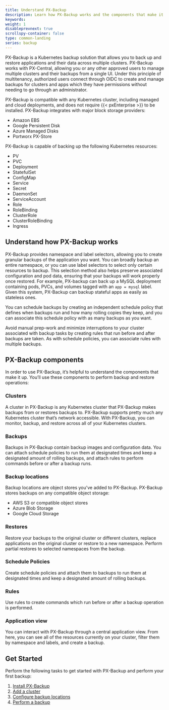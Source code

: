 ```yaml
---
title: Understand PX-Backup
description: Learn how PX-Backup works and the components that make it up.
keywords:
weight: 1
disableprevnext: true
scrollspy-container: false
type: common-landing
series: backup
---
```


PX-Backup is a Kubernetes backup solution that allows you to back up and restore applications and their data across multiple clusters. PX-Backup works with PX-Central, allowing you or any other approved users to manage multiple clusters and their backups from a single UI. Under this principle of multitenancy, authorized users connect through OIDC to create and manage backups for clusters and apps which they have permissions without needing to go through an administrator.

PX-Backup is compatible with any Kubernetes cluster, including managed and cloud deployments, and does not require {{< pxEnterprise >}} to be installed.
PX-Backup integrates with major block storage providers:

* Amazon EBS
* Google Persistent Disk
* Azure Managed Disks
* Portworx PX-Store

PX-Backup is capable of backing up the following Kubernetes resources:

* PV
* PVC
* Deployment
* StatefulSet
* ConfigMap
* Service
* Secret
* DaemonSet
* ServiceAccount
* Role
* RoleBinding
* ClusterRole
* ClusterRoleBinding
* Ingress


## Understand how PX-Backup works

PX-Backup provides namespace and label selectors, allowing you to create granular backups of the application you want. You can broadly backup an entire namespace, or you can use label selectors to select only certain resources to backup. This selection method also helps preserve associated configuration and pod data, ensuring that your backups will work properly once restored. For example, PX-backup can back up a MySQL deployment containing pods, PVCs, and volumes tagged with an `app = mysql` label. Given this system, PX-Backup can backup stateful apps as easily as stateless ones.
<!-- <??? True? Better validate this step. ???> -->

You can schedule backups by creating an independent schedule policy that defines when backups run and how many rolling copies they keep, and you can associate this schedule policy with as many backups as you want.

Avoid manual prep-work and minimize interruptions to your cluster associated with backup tasks by creating rules that run before and after backups are taken. As with schedule policies, you can associate rules with multiple backups.

## PX-Backup components

<!-- this section now just feels like a rehash of a lot of what was said above with some new information sprinkled in. It does make the components clear though. Perhaps some repetition wouldn't be too harmful in getting these new concepts across. -->
In order to use PX-Backup, it’s helpful to understand the components that make it up. You’ll use these components to perform backup and restore operations:

### Clusters

A cluster in PX-Backup is any Kubernetes cluster that PX-Backup makes backups from or restores backups to. PX-Backup supports pretty much any Kubernetes cluster that’s network accessible. With PX-Backup, you can monitor, backup, and restore across all of your Kubernetes clusters.

### Backups

Backups in PX-Backup contain backup images and configuration data. You can attach schedule policies to run them at designated times and keep a designated amount of rolling backups, and attach rules to perform commands before or after a backup runs.

### Backup locations

Backup locations are object stores you've added to PX-Backup. PX-Backup stores backups on any compatible object storage:

* AWS S3 or compatible object stores
* Azure Blob Storage
* Google Cloud Storage

### Restores

Restore your backups to the original cluster or different clusters, replace applications on the original cluster or restore to a new namespace. Perform partial restores to selected namespaces from the backup.

### Schedule Policies

Create schedule policies and attach them to backups to run them at designated times and keep a designated amount of rolling backups.

### Rules

Use rules to create commands which run before or after a backup operation is performed.

### Application view

<!-- This doesn't really fit here, need to find a better place -->
You can interact with PX-Backup through a central application view. From here, you can see all of the resources currently on your cluster, filter them by namespace and labels, and create a backup.

## Get Started

Perform the following tasks to get started with PX-Backup and perform your first backup:

1. [Install PX-Backup](/install)
2. [Add a cluster](/use-px-backup/cluster/)
3. [Configure backup locations](/use-px-backup/configure-backup-location/)
4. [Perform a backup](/use-px-backup/backup-restore/perform-backup/)

<!-- {{<homelist series2="get-started">}} -->
